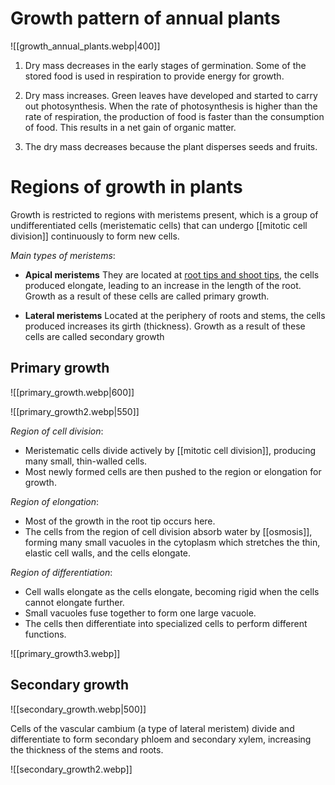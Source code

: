 # Growth pattern of annual plants
![[growth_annual_plants.webp|400]]

1. Dry mass decreases in the early stages of germination. Some of the stored food is used in respiration to provide energy for growth.

2. Dry mass increases. Green leaves have developed and started to carry out photosynthesis. When the rate of photosynthesis is higher than the rate of respiration, the production of food is faster than the consumption of food. This results in a net gain of organic matter.

3. The dry mass decreases because the plant disperses seeds and fruits.

# Regions of growth in plants
Growth is restricted to regions with meristems present, which is a group of undifferentiated cells (meristematic cells) that can undergo [[mitotic cell division]] continuously to form new cells.

*Main types of meristems*:
- **Apical meristems**
  They are located at <u>root tips and shoot tips</u>, the cells produced elongate, leading to an increase in the length of the root. Growth as a result of these cells are called <span class="hi-blue">primary growth</span>.

- **Lateral meristems**
  Located at the periphery of roots and stems, the cells produced increases its girth (thickness). Growth as a result of these cells are called <span class="hi-blue">secondary growth</span>

## Primary growth
![[primary_growth.webp|600]]

![[primary_growth2.webp|550]]

*Region of cell division*:
- Meristematic cells divide actively by [[mitotic cell division]], producing many small, thin-walled cells.
- Most newly formed cells are then pushed to the region or elongation for growth.

*Region of elongation*:
- Most of the growth in the root tip occurs here.
- The cells from the region of cell division absorb water by [[osmosis]], forming many small vacuoles in the cytoplasm which stretches the thin, elastic cell walls, and the cells elongate.

*Region of differentiation*:
- Cell walls elongate as the cells elongate, becoming rigid when the cells cannot elongate further.
- Small vacuoles fuse together to form one large vacuole.
- The cells then differentiate into specialized cells to perform different functions.

![[primary_growth3.webp]]

## Secondary growth
![[secondary_growth.webp|500]]

Cells of the vascular cambium (a type of lateral meristem) divide and differentiate to form secondary phloem and secondary xylem, increasing the thickness of the stems and roots.

![[secondary_growth2.webp]]

